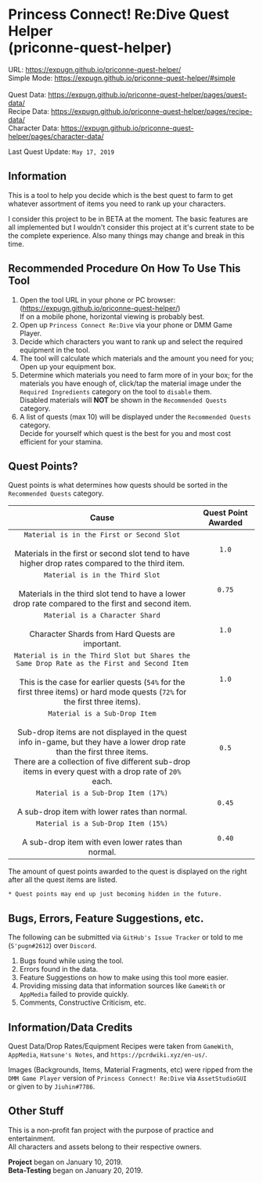 # Princess Connect! Re:Dive Quest Helper<br>(priconne-quest-helper)

URL: <https://expugn.github.io/priconne-quest-helper/><br>
Simple Mode: <https://expugn.github.io/priconne-quest-helper/#simple><br><br>
Quest Data: <https://expugn.github.io/priconne-quest-helper/pages/quest-data/><br>
Recipe Data: <https://expugn.github.io/priconne-quest-helper/pages/recipe-data/><br>
Character Data: <https://expugn.github.io/priconne-quest-helper/pages/character-data/>

Last Quest Update: `May 17, 2019`

## Information
This is a tool to help you decide which is the best quest to farm to get
whatever assortment of items you need to rank up your characters.

I consider this project to be in BETA at the moment. The basic features 
are all implemented but I wouldn't consider this project at it's current
state to be the complete experience. Also many things may change and
break in this time.

## Recommended Procedure On How To Use This Tool
1. Open the tool URL in your phone or PC browser: (<https://expugn.github.io/priconne-quest-helper/>)<br>
If on a mobile phone, horizontal viewing is probably best.
2. Open up `Princess Connect Re:Dive` via your phone or DMM Game Player.
3. Decide which characters you want to rank up and select the required equipment in the tool.
4. The tool will calculate which materials and the amount you need for you; Open up your equipment box.
5. Determine which materials you need to farm more of in your box; for the materials you have enough of, click/tap the material image under the `Required Ingredients` category on the tool to `disable` them.
<br>Disabled materials will **NOT** be shown in the `Recommended Quests` category.
6. A list of quests (max 10) will be displayed under the `Recommended Quests` category.
<br>Decide for yourself which quest is the best for you and most cost efficient for your stamina.

## Quest Points?
Quest points is what determines how quests should be sorted in the `Recommended Quests` category.

| Cause | Quest Point Awarded |
| :---: | :---: |
| `Material is in the First or Second Slot`<br><br>Materials in the first or second slot tend to have higher drop rates compared to the third item. | `1.0` |
| `Material is in the Third Slot`<br><br>Materials in the third slot tend to have a lower drop rate compared to the first and second item. | `0.75` |
| `Material is a Character Shard`<br><br>Character Shards from Hard Quests are important. | `1.0` |
| `Material is in the Third Slot but Shares the Same Drop Rate as the First and Second Item`<br><br>This is the case for earlier quests (`54%` for the first three items) or hard mode quests (`72%` for the first three items). | `1.0` |
| `Material is a Sub-Drop Item`<br><br>Sub-drop items are not displayed in the quest info in-game, but they have a lower drop rate than the first three items.<br>There are a collection of five different sub-drop items in every quest with a drop rate of `20%` each. | `0.5` |
| `Material is a Sub-Drop Item (17%)`<br><br>A sub-drop item with lower rates than normal. | `0.45` |
| `Material is a Sub-Drop Item (15%)`<br><br>A sub-drop item with even lower rates than normal. | `0.40` |

The amount of quest points awarded to the quest is displayed on the right after all the quest items are listed.

`* Quest points may end up just becoming hidden in the future.`

## Bugs, Errors, Feature Suggestions, etc.
The following can be submitted via `GitHub's Issue Tracker` or told to me (`S'pugn#2612`) over `Discord`.
1. Bugs found while using the tool.
2. Errors found in the data.
3. Feature Suggestions on how to make using this tool more easier.
4. Providing missing data that information sources like `GameWith` or `AppMedia` failed to provide quickly.
5. Comments, Constructive Criticism, etc.

## Information/Data Credits
Quest Data/Drop Rates/Equipment Recipes were taken from `GameWith`, `AppMedia`, `Hatsune's Notes`, and `https://pcrdwiki.xyz/en-us/`.

Images (Backgrounds, Items, Material Fragments, etc) were ripped from the `DMM Game Player` version of `Princess Connect! Re:Dive` via `AssetStudioGUI` or given to by `Jiuhin#7786`.


## Other Stuff
This is a non-profit fan project with the purpose of practice and entertainment.<br>
All characters and assets belong to their respective owners.

**Project** began on January 10, 2019.<br>
**Beta-Testing** began on January 20, 2019.